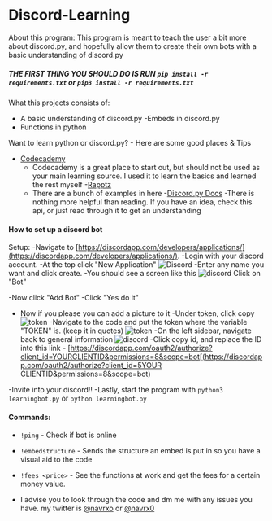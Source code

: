 # Discord-Learning

About this program: This program is meant to teach the user a bit more about discord.py, and hopefully allow them to create their own bots with a basic understanding of discord.py

##### THE FIRST THING YOU SHOULD DO IS RUN `pip install -r requirements.txt` or `pip3 install -r requirements.txt`

What this projects consists of:
- A basic understanding of discord.py
  -Embeds in discord.py
- Functions in python

Want to learn python or discord.py? - Here are some good places & Tips
- [Codecademy](https://codecademy.com)
  - Codecademy is a great place to start out, but should not be used as your main learning source. I used it to learn the basics and learned the rest myself
-[Rapptz](https://github.com/Rapptz/discord.py) 
  - There are a bunch of examples in here
-[Discord.py Docs](https://discordpy.readthedocs.io/en/latest/api.html)
  -There is nothing more helpful than reading. If you have an idea, check this api, or just read through it to get an understanding
  
#### How to set up a discord bot
Setup:
-Navigate to [https://discordapp.com/developers/applications/](https://discordapp.com/developers/applications/). 
-Login with your discord account.
-At the top click "New Application" 
![Discord](https://cdn.discordapp.com/attachments/530635624278130688/538729059522445312/unknown.png)
-Enter any name you want and click create.
-You should see a screen like this
![discord](https://cdn.discordapp.com/attachments/530635624278130688/538730045762699276/unknown.png)
Click on "Bot"

-Now click "Add Bot"
-Click "Yes do it"
  - Now if you please you can add a picture to it
-Under token, click copy
![token](https://cdn.discordapp.com/attachments/530635624278130688/538730579986874378/unknown.png)
-Navigate to the code and put the token where the variable "TOKEN" is. (keep it in quotes)
![token](https://cdn.discordapp.com/attachments/530635624278130688/538730863005925416/unknown.png)
-On the left sidebar, navigate back to general information
![discord](https://cdn.discordapp.com/attachments/530635624278130688/538730045762699276/unknown.png)
-Click copy id, and replace the ID into this link - [https://discordapp.com/oauth2/authorize?client_id=YOURCLIENTID&permissions=8&scope=bot[(https://discordapp.com/oauth2/authorize?client_id=5YOUR CLIENTID&permissions=8&scope=bot)

-Invite into your discord!!
-Lastly, start the program with `python3 learningbot.py` or `python learningbot.py`

#### Commands:
- `!ping` - Check if bot is online
- `!embedstructure` - Sends the structure an embed is put in so you have a visual aid to the code
- `!fees <price>` - See the functions at work and get the fees for a certain money value.

- I advise you to look through the code and dm me with any issues you have. my twitter is [@navrxo](https://twitter.com/navrxo) or [@navrx0](https://twitter.com/navrx0)

